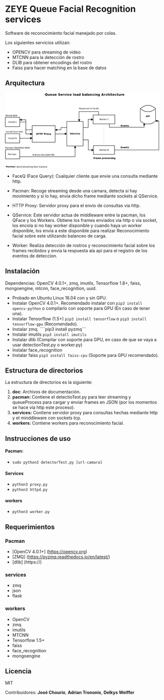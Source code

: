 # ZEYE Queue Facial Recognition services
Software de reconocimiento facial manejado por colas.

Los siguientes servicios utilizan:
- OPENCV para streaming de video
- MTCNN para la detección de rostro
- DLIB para obtener encodings del rostro
- Faiss para hacer matching en la base de datos

## Arquitectura

![](doc/architecture.jpeg)

- FaceQ (Face Query): Cualquier cliente que envie una consulta mediante http.

- Pacman: Recoge streaming desde una camara, detecta si hay movimiento y si lo hay, envia dicho frame mediante sockets al QService.

- HTTP Proxy: Servidor proxy para el envio de consultas via http.

- QService: Este servidor actua de middleware entre la pacman, los QFace y los Workers. Obtiene los frames enviados via http o via socket, los encola si no hay worker disponible y cuando haya un worker disponible, los envia a este disponible para realizar Reconocimiento facial sobre este utilizando balanceo de carga.

- Worker: Realiza detección de rostros y reconocimiento facial sobre los frames recibidos y envia la respuesta ala api para el registro de los eventos de deteccion.

## Instalación
Dependencias: OpenCV 4.0.1+, zmq, imutils, Tensorflow 1.8+, faiss, mongoengine, mtcnn, face_recognition, uuid.

- Probado en Ubuntu Linux 16.04 con y sin GPU.
- Instalar OpenCV 4.0.1+. Recomendado instalar con ```pip3 install opencv-python``` o compilarlo con soporte para GPU (En caso de tener una).
- Instalar Tensorflow (1.5+) ```pip3 install tensorflow``` o ```pip3 install tensorflow-gpu``` (Recomendado).
- Instalar zmq. ````pip3 install pyzmq```
- Instalar imutils ```pip3 install imutils```
- Instalar dlib (Compilar con soporte para GPU, en caso de que se vaya a usar detectionTest.py o worker.py)
- Instalar face_recognition
- Instalar faiss ```pip3 install faiss-cpu``` (Soporte para GPU recomendado).

## Estructura de directorios

La estructura de directorios es la siguiente:

1. **doc**: Archivos de documentación.
2. **pacman:** Contiene el detectioTest.py para leer streaming y queueProcess para cargar y enviar frames en JSON (por los momentos se hace via http este proceso).
3. **services:** Contiene servidor proxy para consultas hechas mediante http y el minddleware con sockets tcp.
4. **workers:** Contiene workers para reconocimiento facial.

## Instrucciones de uso

#### Pacman:
- ```sudo python3 detectorTest.py [url-camara]```

#### Services
- ```python3 proxy.py```
- ```python3 httpd.py```

#### workers
- ```python3 worker.py```

## Requerimientos

### Pacman
- [OpenCV 4.0.1+] (https://opencv.org)
- [ZMQ] (https://pyzmq.readthedocs.io/en/latest/)
- [dlib] (https://)

### services
- zmq
- json
- flask

### workers
- OpenCV
- zmq
- imutils
- MTCNN
- Tensorflow 1.5+
- faiss
- face_recognition
- mongoengine

## Licencia

MIT

Contribuidores: **José Chourio**, **Adrian Trononis**, **Delkys Welffer**